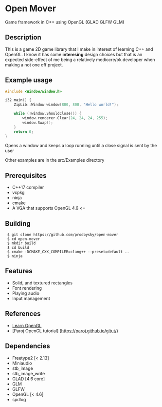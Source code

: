 # Open Mover 
Game framework in C++ using OpenGL (GLAD GLFW GLM)

## Description
This is a game 2D game library that I make in interest
of learning C++ and OpenGL. I know it has some **interesing** design choices
but that is an expected side-effect of me being a relatively mediocre/ok developer
when making a not one off project.

## Example usage
```cpp
#include <Window/window.h>

i32 main() {
    ZipLib::Window window(800, 800, "Hello world!");

    while (!window.ShouldClose()) {
        window.renderer.Clear(24, 24, 24, 255);
        window.Swap();
    }
    return 0;
}
```
Opens a window and keeps a loop running until a close signal is sent by the user

Other examples are in the src/Examples directory

## Prerequisites
- C++17 compiler
- vcpkg
- ninja
- cmake
- A VGA that supports OpenGL 4.6 <= 

## Building
```console
 $ git clone https://github.com/prodbysky/open-mover
 $ cd open-mover
 $ mkdir build
 $ cd build
 $ cmake -DCMAKE_CXX_COMPILER=clang++ --preset=default ..
 $ ninja 
```

## Features
 - Solid, and textured rectangles
 - Font rendering
 - Playing audio
 - Input management

## References
 - [Learn OpenGL](learnopengl.com)
 - [Paroj OpenGL tutorial] (https://paroj.github.io/gltut/)

## Dependencies
 - Freetype2 [< 2.13]
 - Miniaudio
 - stb_image
 - stb_image_write
 - GLAD [4.6 core]
 - GLM
 - GLFW
 - OpenGL [< 4.6]
 - spdlog
